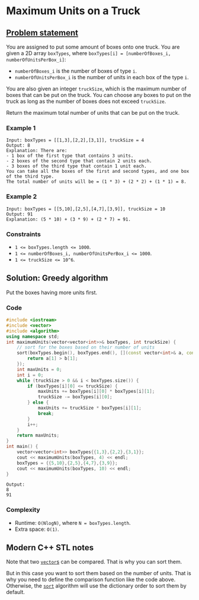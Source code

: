 # Maximum Units on a Truck

## [Problem statement](https://leetcode.com/problems/maximum-units-on-a-truck/)


You are assigned to put some amount of boxes onto one truck. You are given a 2D array `boxTypes`, where `boxTypes[i] = [numberOfBoxes_i, numberOfUnitsPerBox_i]`:

* `numberOfBoxes_i` is the number of boxes of type `i`.
* `numberOfUnitsPerBox_i` is the number of units in each box of the type `i`.

You are also given an integer `truckSize`, which is the maximum number of boxes that can be put on the truck. You can choose any boxes to put on the truck as long as the number of boxes does not exceed `truckSize`.

Return the maximum total number of units that can be put on the truck.

### Example 1
```text
Input: boxTypes = [[1,3],[2,2],[3,1]], truckSize = 4
Output: 8
Explanation: There are:
- 1 box of the first type that contains 3 units.
- 2 boxes of the second type that contain 2 units each.
- 3 boxes of the third type that contain 1 unit each.
You can take all the boxes of the first and second types, and one box of the third type.
The total number of units will be = (1 * 3) + (2 * 2) + (1 * 1) = 8.
```

### Example 2
```text
Input: boxTypes = [[5,10],[2,5],[4,7],[3,9]], truckSize = 10
Output: 91
Explanation: (5 * 10) + (3 * 9) + (2 * 7) = 91.
``` 

### Constraints

* `1 <= boxTypes.length <= 1000`.
* `1 <= numberOfBoxes_i, numberOfUnitsPerBox_i <= 1000`.
* `1 <= truckSize <= 10^6`.

## Solution: Greedy algorithm
Put the boxes having more units first.

### Code
```cpp
#include <iostream>
#include <vector>
#include <algorithm>
using namespace std;
int maximumUnits(vector<vector<int>>& boxTypes, int truckSize) {
    // sort for the boxes based on their number of units
    sort(boxTypes.begin(), boxTypes.end(), [](const vector<int>& a, const vector<int>& b) {
        return a[1] > b[1];
    });
    int maxUnits = 0;
    int i = 0;
    while (truckSize > 0 && i < boxTypes.size()) {
        if (boxTypes[i][0] <= truckSize) {
            maxUnits += boxTypes[i][0] * boxTypes[i][1];
            truckSize -= boxTypes[i][0];
        } else {
            maxUnits += truckSize * boxTypes[i][1];
            break;
        }
        i++;
    }
    return maxUnits;
}
int main() {
    vector<vector<int>> boxTypes{{1,3},{2,2},{3,1}};
    cout << maximumUnits(boxTypes, 4) << endl;
    boxTypes = {{5,10},{2,5},{4,7},{3,9}};
    cout << maximumUnits(boxTypes, 10) << endl;
}
```
```text
Output:
8
91
```

### Complexity
* Runtime: `O(NlogN)`, where `N = boxTypes.length`.
* Extra space: `O(1)`.

## Modern C++ STL notes
Note that two [`vector`s](https://en.cppreference.com/w/cpp/container/vector) can be compared. That is why you can sort them.

But in this case you want to sort them based on the number of units. That is why you need to define the comparison function like the code above. Otherwise, the [`sort`](https://en.cppreference.com/w/cpp/algorithm/sort) algorithm will use the dictionary order to sort them by default.  
